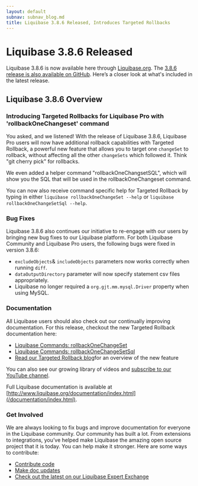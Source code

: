 ```yaml
---
layout: default
subnav: subnav_blog.md
title: Liquibase 3.8.6 Released, Introduces Targeted Rollbacks
---
```


# Liquibase 3.8.6 Released

Liquibase 3.8.6 is now available here through [Liquibase.org](https://download.liquibase.org/download-community/). The [3.8.6 release is also available on GitHub](https://github.com/liquibase/liquibase/releases/). Here’s a closer look at what's included in the latest release.

## Liquibase 3.8.6 Overview

### Introducing Targeted Rollbacks for Liquibase Pro with 'rollbackOneChangeset' command
You asked, and we listened! With the release of Liquibase 3.8.6, Liquibase Pro users will now have additional rollback capabilities with Targeted Rollback, a powerful new feature that allows you to target one `changeSet` to rollback, without affecting all the other `changeSets` which followed it. Think "git cherry pick" for rollbacks.

We even added a helper command "rollbackOneChangsetSQL", which will show you the SQL that will be used in the rollbackOneChangeset command.

You can now also receive command specific help for Targeted Rollback by typing in either
`liquibase rollbackOneChangeSet --help` or 
`liquibase rollbackOneChangeSetSql --help`.

### Bug Fixes
Liquibase 3.8.6 also continues our initiative to re-engage with our users by bringing new bug fixes to our Liquibase platform. For both Liquibase Community and Liquibase Pro users, the following bugs were fixed in version 3.8.6:
- `excludeObjects`& `includeObjects` parameters now works correctly when running `diff`.
- `dataOutputDirectory` parameter will now specify statement csv files appropriately.
- Liquibase no longer required a `org.gjt.mm.mysql.Driver` property when using MySQL.

### Documentation
All Liquibase users should also check out our continually improving documentation. For this release, checkout the new Targeted Rollback documentation here:
- [Liquibase Commands: rollbackOneChangeSet](/documentation/rollbackonechangeset.html)
- [Liquibase Commands: rollbackOneChangeSetSql](/documentation/rollbackOneChangeSetSql.html)
- [Read our Targeted Rollback blog](https://www.liquibase.org/2020/02/targeted-rollback.html)for an overview of the new feature

You can also see our growing library of videos and [subscribe to our YouTube channel](https://www.youtube.com/channel/UC5qMsRjObu685rTBq0PJX8w?).

Full Liquibase documentation is available at [http://www.liquibase.org/documentation/index.html](/documentation/index.html).

### Get Involved
We are always looking to fix bugs and improve documentation for everyone in the Liquibase community. Our community has built a lot. From extensions to integrations, you’ve helped make Liquibase the amazing open source project that it is today. You can help make it stronger. Here are some ways to contribute:
- [Contribute code](https://www.liquibase.org/development/contribute.html)
- [Make doc updates](https://github.com/liquibase/liquibase.github.com/tree/master/documentation)
- [Check out the latest on our Liquibase Expert Exchange](https://download.liquibase.org/expert-exchange/)